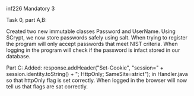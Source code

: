inf226 Mandatory 3

Task 0, part A,B:

Created two new immutable classes Password and UserName. Using SCrypt, we now store passwords safely using salt.
When trying to register the program will only accept passwords that meet NIST criteria. When logging in the program
will check if the password is infact stored in our database. 

Part C:
Added: response.addHeader("Set-Cookie", "session=" + session.identity.toString() + "; HttpOnly; SameSite=strict");
in Handler.java so that httpOnly flag is set correctly. When logged in the browser will now tell us that flags are
sat correctly.


